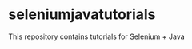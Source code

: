 seleniumjavatutorials
=====================

This repository contains tutorials for Selenium + Java
